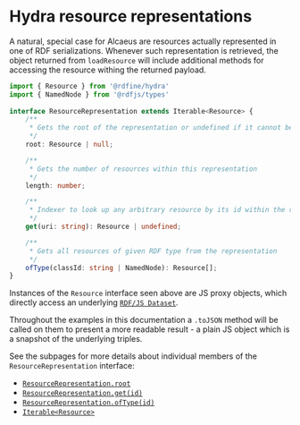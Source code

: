 # Hydra resource representations

A natural, special case for Alcaeus are resources actually represented in one of RDF serializations.
Whenever such representation is retrieved, the object returned from `loadResource` will include additional
methods for accessing the resource withing the returned payload.

```typescript
import { Resource } from '@rdfine/hydra'
import { NamedNode } from '@rdfjs/types'
 
interface ResourceRepresentation extends Iterable<Resource> {
    /**
     * Gets the root of the representation or undefined if it cannot be determined
     */
    root: Resource | null;

    /**
     * Gets the number of resources within this representation
     */
    length: number;

    /**
     * Indexer to look up any arbitrary resource by its id within the representation
     */
    get(uri: string): Resource | undefined;

    /**
     * Gets all resources of given RDF type from the representation
     */
    ofType(classId: string | NamedNode): Resource[];
}
```

Instances of the `Resource` interface seen above are JS proxy objects, which directly access an underlying [`RDF/JS Dataset`](https://rdf.js.org/dataset-spec/).

Throughout the examples in this documentation a `.toJSON` method will be called on them to present a more readable result - a plain JS object which is a snapshot of the underlying triples.

See the subpages for more details about individual members of the `ResourceRepresentation` interface:

* [`ResourceRepresentation.root`](representations/root.md)
* [`ResourceRepresentation.get(id)`](representations/get.md)
* [`ResourceRepresentation.ofType(id)`](representations/by-type.md)
* [`Iterable<Resource>`](representations/iterating.md)
